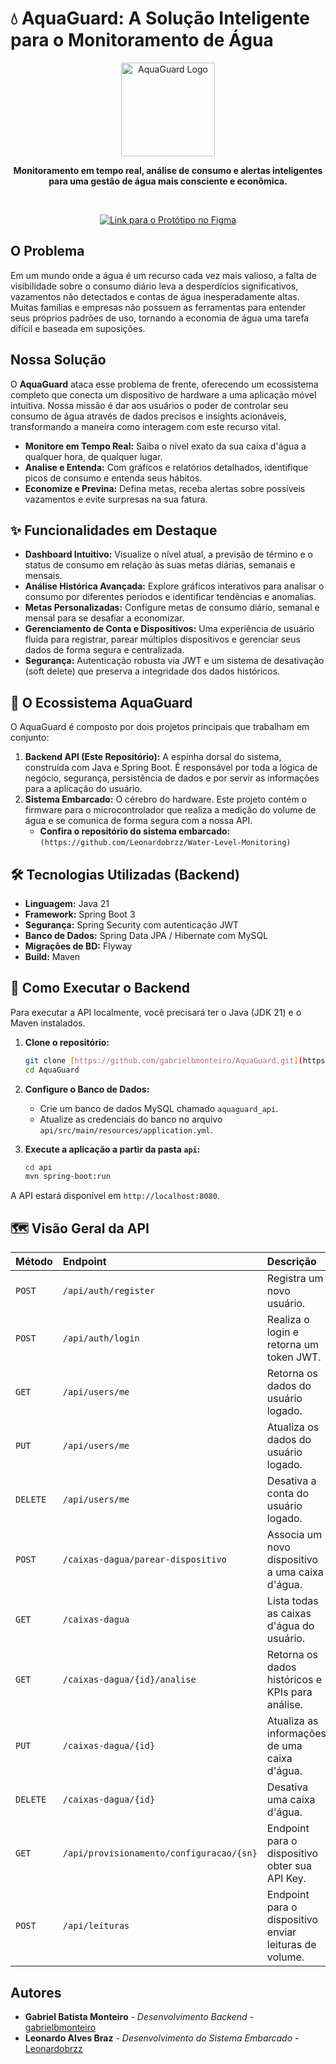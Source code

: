 # 💧 AquaGuard: A Solução Inteligente para o Monitoramento de Água

<p align="center">
  <img src="https://raw.githubusercontent.com/gabrielbmonteiro/AquaGuard/main/assets/aquaguard-logo.png" alt="AquaGuard Logo" width="150"/>
</p>

<p align="center">
  <strong>Monitoramento em tempo real, análise de consumo e alertas inteligentes para uma gestão de água mais consciente e econômica.</strong>
</p>

<p align="center">&nbsp;</p> <p align="center">
  <a href="https://www.figma.com/design/E1DOlAAqGxfsNUSdUMuM6L/Prot%C3%B3tipo---AquaGuard?node-id=0-1&p=f&t=808FO5iqxMpMaPWB-0">
    <img src="https://img.shields.io/badge/Acessar%20Protótipo-Figma-%23F24E1E?style=for-the-badge&logo=figma&logoColor=white" alt="Link para o Protótipo no Figma"/>
  </a>
</p>

## O Problema

Em um mundo onde a água é um recurso cada vez mais valioso, a falta de visibilidade sobre o consumo diário leva a desperdícios significativos, vazamentos não detectados e contas de água inesperadamente altas. Muitas famílias e empresas não possuem as ferramentas para entender seus próprios padrões de uso, tornando a economia de água uma tarefa difícil e baseada em suposições.

## Nossa Solução

O **AquaGuard** ataca esse problema de frente, oferecendo um ecossistema completo que conecta um dispositivo de hardware a uma aplicação móvel intuitiva. Nossa missão é dar aos usuários o poder de controlar seu consumo de água através de dados precisos e insights acionáveis, transformando a maneira como interagem com este recurso vital.

- **Monitore em Tempo Real:** Saiba o nível exato da sua caixa d'água a qualquer hora, de qualquer lugar.
- **Analise e Entenda:** Com gráficos e relatórios detalhados, identifique picos de consumo e entenda seus hábitos.
- **Economize e Previna:** Defina metas, receba alertas sobre possíveis vazamentos e evite surpresas na sua fatura.

## ✨ Funcionalidades em Destaque

- **Dashboard Intuitivo:** Visualize o nível atual, a previsão de término e o status de consumo em relação às suas metas diárias, semanais e mensais.
- **Análise Histórica Avançada:** Explore gráficos interativos para analisar o consumo por diferentes períodos e identificar tendências e anomalias.
- **Metas Personalizadas:** Configure metas de consumo diário, semanal e mensal para se desafiar a economizar.
- **Gerenciamento de Conta e Dispositivos:** Uma experiência de usuário fluida para registrar, parear múltiplos dispositivos e gerenciar seus dados de forma segura e centralizada.
- **Segurança:** Autenticação robusta via JWT e um sistema de desativação (soft delete) que preserva a integridade dos dados históricos.

## 🔧 O Ecossistema AquaGuard

O AquaGuard é composto por dois projetos principais que trabalham em conjunto:

1.  **Backend API (Este Repositório):** A espinha dorsal do sistema, construída com Java e Spring Boot. É responsável por toda a lógica de negócio, segurança, persistência de dados e por servir as informações para a aplicação do usuário.
2.  **Sistema Embarcado:** O cérebro do hardware. Este projeto contém o firmware para o microcontrolador que realiza a medição do volume de água e se comunica de forma segura com a nossa API.
    - **Confira o repositório do sistema embarcado:** `(https://github.com/Leonardobrzz/Water-Level-Monitoring)`

## 🛠️ Tecnologias Utilizadas (Backend)

- **Linguagem:** Java 21
- **Framework:** Spring Boot 3
- **Segurança:** Spring Security com autenticação JWT
- **Banco de Dados:** Spring Data JPA / Hibernate com MySQL
- **Migrações de BD:** Flyway
- **Build:** Maven

## 🚀 Como Executar o Backend

Para executar a API localmente, você precisará ter o Java (JDK 21) e o Maven instalados.

1.  **Clone o repositório:**
    ```bash
    git clone [https://github.com/gabrielbmonteiro/AquaGuard.git](https://github.com/gabrielbmonteiro/AquaGuard.git)
    cd AquaGuard
    ```

2.  **Configure o Banco de Dados:**
    - Crie um banco de dados MySQL chamado `aquaguard_api`.
    - Atualize as credenciais do banco no arquivo `api/src/main/resources/application.yml`.

3.  **Execute a aplicação a partir da pasta `api`:**
    ```bash
    cd api
    mvn spring-boot:run
    ```

A API estará disponível em `http://localhost:8080`.

## 🗺️ Visão Geral da API

| Método | Endpoint | Descrição | Autenticação |
| :--- | :--- | :--- | :--- |
| `POST` | `/api/auth/register` | Registra um novo usuário. | Nenhuma |
| `POST` | `/api/auth/login` | Realiza o login e retorna um token JWT. | Nenhuma |
| `GET` | `/api/users/me` | Retorna os dados do usuário logado. | Usuário (JWT) |
| `PUT` | `/api/users/me` | Atualiza os dados do usuário logado. | Usuário (JWT) |
| `DELETE` | `/api/users/me` | Desativa a conta do usuário logado. | Usuário (JWT) |
| `POST` | `/caixas-dagua/parear-dispositivo` | Associa um novo dispositivo a uma caixa d'água. | Usuário (JWT) |
| `GET` | `/caixas-dagua` | Lista todas as caixas d'água do usuário. | Usuário (JWT) |
| `GET` | `/caixas-dagua/{id}/analise` | Retorna os dados históricos e KPIs para análise. | Usuário (JWT) |
| `PUT` | `/caixas-dagua/{id}` | Atualiza as informações de uma caixa d'água. | Usuário (JWT) |
| `DELETE` | `/caixas-dagua/{id}` | Desativa uma caixa d'água. | Usuário (JWT) |
| `GET` | `/api/provisionamento/configuracao/{sn}` | Endpoint para o dispositivo obter sua API Key. | Nenhuma |
| `POST` | `/api/leituras` | Endpoint para o dispositivo enviar leituras de volume. | Dispositivo (API Key) |

## Autores

- **Gabriel Batista Monteiro** - *Desenvolvimento Backend* - [gabrielbmonteiro](https://github.com/gabrielbmonteiro)
- **Leonardo Alves Braz** - *Desenvolvimento do Sistema Embarcado* - [Leonardobrzz](https://github.com/Leonardobrzz)
